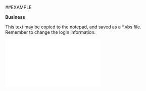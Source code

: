 

##EXAMPLE

**Business**

This text may be copied to the notepad, and saved as a *.vbs file. Remember to change the login information.

![](../../Examples/vbs/SOPerson.Business.vbs.txt)





